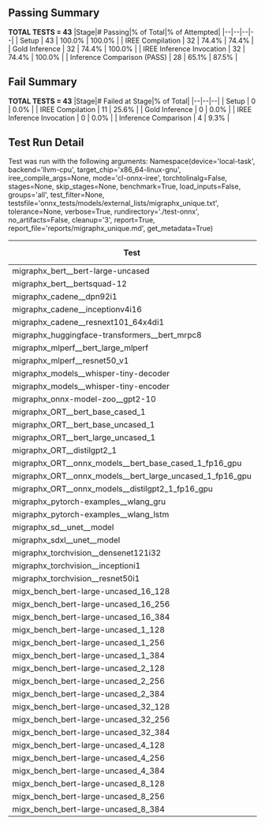 ## Passing Summary

**TOTAL TESTS = 43**
|Stage|# Passing|% of Total|% of Attempted|
|--|--|--|--|
| Setup | 43 | 100.0% | 100.0% |
| IREE Compilation | 32 | 74.4% | 74.4% |
| Gold Inference | 32 | 74.4% | 100.0% |
| IREE Inference Invocation | 32 | 74.4% | 100.0% |
| Inference Comparison (PASS) | 28 | 65.1% | 87.5% |
## Fail Summary

**TOTAL TESTS = 43**
|Stage|# Failed at Stage|% of Total|
|--|--|--|
| Setup | 0 | 0.0% |
| IREE Compilation | 11 | 25.6% |
| Gold Inference | 0 | 0.0% |
| IREE Inference Invocation | 0 | 0.0% |
| Inference Comparison | 4 | 9.3% |
## Test Run Detail
Test was run with the following arguments:
Namespace(device='local-task', backend='llvm-cpu', target_chip='x86_64-linux-gnu', iree_compile_args=None, mode='cl-onnx-iree', torchtolinalg=False, stages=None, skip_stages=None, benchmark=True, load_inputs=False, groups='all', test_filter=None, testsfile='onnx_tests/models/external_lists/migraphx_unique.txt', tolerance=None, verbose=True, rundirectory='./test-onnx', no_artifacts=False, cleanup='3', report=True, report_file='reports/migraphx_unique.md', get_metadata=True)

| Test | Exit Status | Mean Benchmark Time (ms) | Notes |
|--|--|--|--|
| migraphx_bert__bert-large-uncased | PASS | 615.297268765668 | |
| migraphx_bert__bertsquad-12 | compilation | None | |
| migraphx_cadene__dpn92i1 | PASS | 170.12731808548173 | |
| migraphx_cadene__inceptionv4i16 | PASS | 5419.445551310976 | |
| migraphx_cadene__resnext101_64x4di1 | PASS | 315.99175091832876 | |
| migraphx_huggingface-transformers__bert_mrpc8 | PASS | 409.2947264822821 | |
| migraphx_mlperf__bert_large_mlperf | Numerics | 427.893028439333 | |
| migraphx_mlperf__resnet50_v1 | PASS | 94.91394304980832 | |
| migraphx_models__whisper-tiny-decoder | PASS | 57.618029691554874 | |
| migraphx_models__whisper-tiny-encoder | Numerics | 213.302926470836 | |
| migraphx_onnx-model-zoo__gpt2-10 | compilation | None | |
| migraphx_ORT__bert_base_cased_1 | compilation | None | |
| migraphx_ORT__bert_base_uncased_1 | compilation | None | |
| migraphx_ORT__bert_large_uncased_1 | compilation | None | |
| migraphx_ORT__distilgpt2_1 | compilation | None | |
| migraphx_ORT__onnx_models__bert_base_cased_1_fp16_gpu | compilation | None | |
| migraphx_ORT__onnx_models__bert_large_uncased_1_fp16_gpu | compilation | None | |
| migraphx_ORT__onnx_models__distilgpt2_1_fp16_gpu | compilation | None | |
| migraphx_pytorch-examples__wlang_gru | PASS | 59.46969088270432 | |
| migraphx_pytorch-examples__wlang_lstm | PASS | 20.496681376936888 | |
| migraphx_sd__unet__model | import_model | None | |
| migraphx_sdxl__unet__model | import_model | None | |
| migraphx_torchvision__densenet121i32 | PASS | 1433.5328579569857 | |
| migraphx_torchvision__inceptioni1 | PASS | 212.25790586322546 | |
| migraphx_torchvision__resnet50i1 | PASS | 105.5576077972849 | |
| migx_bench_bert-large-uncased_16_128 | PASS | 1610.1155746728182 | |
| migx_bench_bert-large-uncased_16_256 | PASS | 5271.17957547307 | |
| migx_bench_bert-large-uncased_16_384 | Numerics | 9330.985558529694 | |
| migx_bench_bert-large-uncased_1_128 | PASS | 151.65796736255288 | |
| migx_bench_bert-large-uncased_1_256 | PASS | 251.2407309065262 | |
| migx_bench_bert-large-uncased_1_384 | PASS | 439.05779377867776 | |
| migx_bench_bert-large-uncased_2_128 | PASS | 238.74271650695138 | |
| migx_bench_bert-large-uncased_2_256 | PASS | 428.9732660787801 | |
| migx_bench_bert-large-uncased_2_384 | PASS | 664.105203313132 | |
| migx_bench_bert-large-uncased_32_128 | PASS | 5180.651673736671 | |
| migx_bench_bert-large-uncased_32_256 | PASS | 13576.71035733074 | |
| migx_bench_bert-large-uncased_32_384 | Numerics | 23980.49709604432 | |
| migx_bench_bert-large-uncased_4_128 | PASS | 516.9534644422431 | |
| migx_bench_bert-large-uncased_4_256 | PASS | 799.7317956760526 | |
| migx_bench_bert-large-uncased_4_384 | PASS | 1267.2696594769754 | |
| migx_bench_bert-large-uncased_8_128 | PASS | 765.1608729114135 | |
| migx_bench_bert-large-uncased_8_256 | PASS | 1624.1111957157652 | |
| migx_bench_bert-large-uncased_8_384 | PASS | 3553.0017636095486 | |

